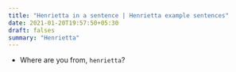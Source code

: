 ```yaml
---
title: "Henrietta in a sentence | Henrietta example sentences"
date: 2021-01-20T19:57:50+05:30
draft: falses
summary: "Henrietta"
---
```

- Where are you from, `henrietta`?
                 
